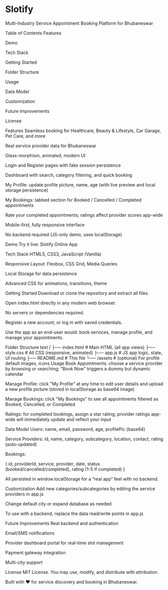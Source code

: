 # Slotify
Multi-Industry Service Appointment Booking Platform for Bhubaneswar

Table of Contents
Features

Demo

Tech Stack

Getting Started

Folder Structure

Usage

Data Model

Customization

Future Improvements

License

Features
Seamless booking for Healthcare, Beauty & Lifestyle, Car Garage, Pet Care, and more

Real service provider data for Bhubaneswar

Glass-morphism, animated, modern UI

Login and Register pages with fake session persistence

Dashboard with search, category filtering, and quick booking

My Profile: update profile picture, name, age (with live preview and local storage persistence)

My Bookings: tabbed section for Booked / Cancelled / Completed appointments

Rate your completed appointments; ratings affect provider scores app-wide

Mobile-first, fully responsive interface

No backend required (JS-only demo, uses localStorage)

Demo
Try it live:
Slotify Online App

Tech Stack
HTML5, CSS3, JavaScript (Vanilla)

Responsive Layout: Flexbox, CSS Grid, Media Queries

Local Storage for data persistence

Advanced CSS for animations, transitions, theme

Getting Started
Download or clone the repository and extract all files.

Open index.html directly in any modern web browser.

No servers or dependencies required.

Register a new account, or log in with saved credentials.

Use the app as an end-user would: book services, manage profile, and manage your appointments.

Folder Structure
text
/
├── index.html         # Main HTML (all app views)
├── style.css          # All CSS (responsive, animated)
├── app.js             # JS app logic, state, UI routing
├── README.md          # This file
└── /assets            # (optional) For profile default images, icons
Usage
Book Appointments: choose a service provider by browsing or searching; “Book Now” triggers a dummy but dynamic calendar

Manage Profile: click "My Profile" at any time to edit user details and upload a new profile picture (stored in localStorage as base64 image)

Manage Bookings: click "My Bookings" to see all appointments filtered as Booked, Cancelled, or Completed

Ratings: for completed bookings, assign a star rating; provider ratings app-wide will immediately update and reflect your input

Data Model
Users: name, email, password, age, profilePic (base64)

Service Providers: id, name, category, subcategory, location, contact, rating (auto-updated)

Bookings:

{ id, providerId, service, provider, date, status (booked/cancelled/completed), rating (1-5 if completed) }

All persisted in window.localStorage for a “real app” feel with no backend.

Customization
Add new categories/subcategories by editing the service providers in app.js

Change default city or expand database as needed

To use with a backend, replace the data read/write points in app.js

Future Improvements
Real backend and authentication

Email/SMS notifications

Provider dashboard portal for real-time slot management

Payment gateway integration

Multi-city support

License
MIT License.
You may use, modify, and distribute with attribution.

Built with ❤️ for service discovery and booking in Bhubaneswar.
